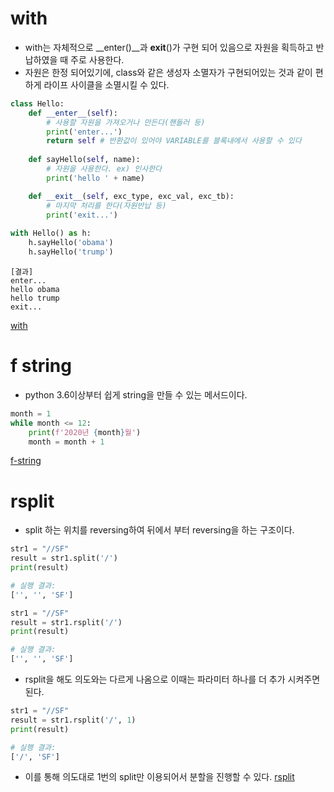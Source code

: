# with

* with는 자체적으로 __enter()__과 __exit__()가 구현 되어 있음으로 자원을 획득하고 반납하였을 때 주로 사용한다.
* 자원은 한정 되어있기에, class와 같은 생성자 소멸자가 구현되어있는 것과 같이 편하게 라이프 사이클을 소멸시킬 수 있다.
```python
class Hello:
    def __enter__(self):
        # 사용할 자원을 가져오거나 만든다(핸들러 등)
        print('enter...')
        return self # 반환값이 있어야 VARIABLE를 블록내에서 사용할 수 있다
        
    def sayHello(self, name):
        # 자원을 사용한다. ex) 인사한다
        print('hello ' + name)

    def __exit__(self, exc_type, exc_val, exc_tb):
        # 마지막 처리를 한다(자원반납 등)
        print('exit...')
        
with Hello() as h:
    h.sayHello('obama')
    h.sayHello('trump')
```
```
[결과]
enter...
hello obama
hello trump
exit...
```
[with](https://m.blog.naver.com/PostView.nhn?blogId=wideeyed&logNo=221653260516&proxyReferer=https:%2F%2Fwww.google.com%2F)

# f string
* python 3.6이상부터 쉽게 string을 만들 수 있는 메서드이다.
```python
month = 1
while month <= 12:
    print(f'2020년 {month}월')
    month = month + 1
```
[f-string](https://blockdmask.tistory.com/429)

# rsplit
* split 하는 위치를 reversing하여 뒤에서 부터 reversing을 하는 구조이다.
```python
str1 = "//SF"
result = str1.split('/')
print(result)

# 실행 결과:
['', '', 'SF']
```
```python
str1 = "//SF"
result = str1.rsplit('/')
print(result)

# 실행 결과:
['', '', 'SF']
```
* rsplit을 해도 의도와는 다르게 나옴으로 이때는 파라미터 하나를 더 추가 시켜주면 된다.
```python
str1 = "//SF"
result = str1.rsplit('/', 1)
print(result)

# 실행 결과:
['/', 'SF']
```
* 이를 통해 의도대로 1번의 split만 이용되어서 분할을 진행할 수 있다.
[rsplit](https://lang-comp.tistory.com/5)
